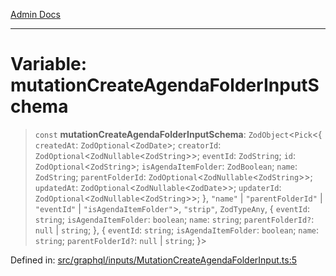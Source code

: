 [Admin Docs](/)

***

# Variable: mutationCreateAgendaFolderInputSchema

> `const` **mutationCreateAgendaFolderInputSchema**: `ZodObject`\<`Pick`\<\{ `createdAt`: `ZodOptional`\<`ZodDate`\>; `creatorId`: `ZodOptional`\<`ZodNullable`\<`ZodString`\>\>; `eventId`: `ZodString`; `id`: `ZodOptional`\<`ZodString`\>; `isAgendaItemFolder`: `ZodBoolean`; `name`: `ZodString`; `parentFolderId`: `ZodOptional`\<`ZodNullable`\<`ZodString`\>\>; `updatedAt`: `ZodOptional`\<`ZodNullable`\<`ZodDate`\>\>; `updaterId`: `ZodOptional`\<`ZodNullable`\<`ZodString`\>\>; \}, `"name"` \| `"parentFolderId"` \| `"eventId"` \| `"isAgendaItemFolder"`\>, `"strip"`, `ZodTypeAny`, \{ `eventId`: `string`; `isAgendaItemFolder`: `boolean`; `name`: `string`; `parentFolderId?`: `null` \| `string`; \}, \{ `eventId`: `string`; `isAgendaItemFolder`: `boolean`; `name`: `string`; `parentFolderId?`: `null` \| `string`; \}\>

Defined in: [src/graphql/inputs/MutationCreateAgendaFolderInput.ts:5](https://github.com/Sourya07/talawa-api/blob/583d62db9438de398bb9012a4a2617e2cb268b08/src/graphql/inputs/MutationCreateAgendaFolderInput.ts#L5)

